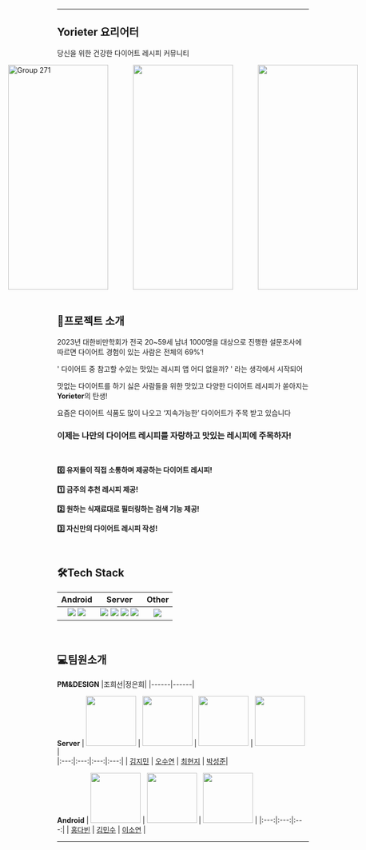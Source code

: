 ***
## Yorieter 요리어터 
당신을 위한 건강한 다이어트 레시피 커뮤니티

<div style="display: flex; justify-content: center; gap: 50px;">
  <img src="https://github.com/user-attachments/assets/9aff23fe-caf1-4bab-a6ee-96cdd7355358" alt="Group 271" width="200" height="450" />
  <img src="https://github.com/user-attachments/assets/8a8aa9c2-aaa1-425c-b7a4-69bdbd60235e" width="200" height="450" />
  <img src="https://github.com/user-attachments/assets/fa4a0eae-72de-458a-bafe-52898ad24c86" width="200" height="450" />
</div>

<br>

🥗프로젝트 소개 
--- 

2023년 대한비만학회가 전국 20~59세 남녀 1000명을 대상으로 진행한 설문조사에 따르면 다이어트 경험이 있는 사람은 전체의 69%‘!

' 다이어트 중 참고할 수있는 맛있는 레시피 앱 어디 없을까? ' 라는 생각에서 시작되어

맛없는 다이어트를 하기 싫은 사람들을 위한 맛있고 다양한 다이어트 레시피가 쏟아지는 **Yorieter**의 탄생!

요즘은 다이어트 식품도 많이 나오고 ‘지속가능한’ 다이어트가 주목 받고 있습니다


### 이제는 나만의 다이어트 레시피를 자랑하고 맛있는 레시피에 주목하자!
<br>

**0️⃣ 유저들이 직접 소통하며 제공하는 다이어트 레시피!**

**1️⃣ 금주의 추천 레시피 제공!**

**2️⃣ 원하는 식재료대로 필터링하는 검색 기능 제공!**

**3️⃣ 자신만의 다이어트 레시피 작성!**

<br>

🛠️Tech Stack
---
|Android|Server|Other|
|:------:|:------:|:------:|
|<img src="https://img.shields.io/badge/Kotlin-7F52FF?style=for-the-badge&logo=Kotlin&logoColor=white"> <img src="https://img.shields.io/badge/Android-3DDC84?style=for-the-badge&logo=Android&logoColor=white">|<img src="https://img.shields.io/badge/Spring-6DB33F?style=for-the-badge&logo=Spring&logoColor=white"> <img src="https://img.shields.io/badge/GitHub Actions-2088FF?style=for-the-badge&logo=GitHub Actions&logoColor=white"> <img src="https://img.shields.io/badge/Amazon AWS-232F3E?style=for-the-badge&logo=Amazon AWS&logoColor=white"> <img src="https://img.shields.io/badge/MySQL-4479A1?style=for-the-badge&logo=MySQL&logoColor=white">|<img src="https://img.shields.io/badge/Figma-ae4dff?style=for-the-badge&logo=figma&logoColor=white">

<br>

💻팀원소개 
---

**PM&DESIGN**
|조희선|정은희| 
|------|------|

**Server**
| <img src="https://avatars.githubusercontent.com/u/102315673?v=4" width="100" height="100"> | <img src="https://avatars.githubusercontent.com/u/103015570?v=4" width="100" height="100"> | <img src="https://avatars.githubusercontent.com/u/102063992?v=4" width="100" height="100"> | <img src="https://avatars.githubusercontent.com/u/106297379?v=4" width="100" height="100"> |  
|:---:|:---:|:---:|:---:|
| [김지민](https://github.com/zzimnii) | [오수연](https://github.com/SuyeonOH) | [최현지](https://github.com/hyeonjichoi21) | [박성준](https://github.com/SJ-PARKs)|

**Android**
| <img src="https://avatars.githubusercontent.com/u/101084007?v=4" width="100" height="100"> | <img src="https://avatars.githubusercontent.com/u/148409705?v=4" width="100" height="100"> | <img src="https://avatars.githubusercontent.com/u/122617471?v=4" width="100" height="100"> |
|:---:|:---:|:---:|
| [홍다빈](https://github.com/dabeen02) | [김민수](https://github.com/mingsoo2) | [이소연](https://github.com/BBungya) |

***

